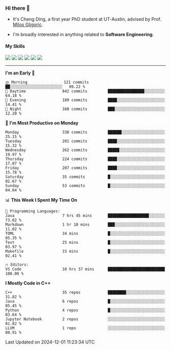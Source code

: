 ### Hi there 👋

* It's Cheng Ding, a first year PhD student at UT-Austin, advised by Prof. [Milos Gligoric](https://users.ece.utexas.edu/~gligoric/).

* I'm broadly interested in anything related to **Software Engineering**.

#### My Skills

![](https://img.shields.io/badge/C++-65318e?logo=cplusplus&logoColor=fff)
![](https://img.shields.io/badge/Python-3e74a2?logo=python&logoColor=fff)
![](https://img.shields.io/badge/C-5654a2?logo=c&logoColor=fff)
![](https://img.shields.io/badge/Go-00aaff?logo=go&logoColor=fff)
![](https://img.shields.io/badge/Docker-0088ff?logo=docker&logoColor=fff)
![](https://img.shields.io/badge/Apache-D22128?logo=apache&logoColor=fff)

---
<!--START_SECTION:waka-->
**I'm an Early 🐤** 

```text
🌞 Morning                121 commits         ██░░░░░░░░░░░░░░░░░░░░░░░   09.22 % 
🌆 Daytime                842 commits         ████████████████░░░░░░░░░   64.18 % 
🌃 Evening                189 commits         ████░░░░░░░░░░░░░░░░░░░░░   14.41 % 
🌙 Night                  160 commits         ███░░░░░░░░░░░░░░░░░░░░░░   12.20 % 
```
📅 **I'm Most Productive on Monday** 

```text
Monday                   330 commits         ██████░░░░░░░░░░░░░░░░░░░   25.15 % 
Tuesday                  201 commits         ████░░░░░░░░░░░░░░░░░░░░░   15.32 % 
Wednesday                262 commits         █████░░░░░░░░░░░░░░░░░░░░   19.97 % 
Thursday                 224 commits         ████░░░░░░░░░░░░░░░░░░░░░   17.07 % 
Friday                   207 commits         ████░░░░░░░░░░░░░░░░░░░░░   15.78 % 
Saturday                 35 commits          █░░░░░░░░░░░░░░░░░░░░░░░░   02.67 % 
Sunday                   53 commits          █░░░░░░░░░░░░░░░░░░░░░░░░   04.04 % 
```


📊 **This Week I Spent My Time On** 

```text
💬 Programming Languages: 
Java                     7 hrs 45 mins       ██████████████████░░░░░░░   73.02 % 
Markdown                 1 hr 10 mins        ███░░░░░░░░░░░░░░░░░░░░░░   11.02 % 
TOML                     34 mins             █░░░░░░░░░░░░░░░░░░░░░░░░   05.35 % 
Text                     25 mins             █░░░░░░░░░░░░░░░░░░░░░░░░   03.97 % 
Makefile                 15 mins             █░░░░░░░░░░░░░░░░░░░░░░░░   02.41 % 

🔥 Editors: 
VS Code                  10 hrs 37 mins      █████████████████████████   100.00 % 
```

**I Mostly Code in C++** 

```text
C++                      35 repos            ████████░░░░░░░░░░░░░░░░░   31.82 % 
Java                     6 repos             █░░░░░░░░░░░░░░░░░░░░░░░░   05.45 % 
Python                   4 repos             █░░░░░░░░░░░░░░░░░░░░░░░░   03.64 % 
Jupyter Notebook         2 repos             ░░░░░░░░░░░░░░░░░░░░░░░░░   01.82 % 
LLVM                     1 repo              ░░░░░░░░░░░░░░░░░░░░░░░░░   00.91 % 
```




 Last Updated on 2024-12-01 11:23:34 UTC
<!--END_SECTION:waka-->
